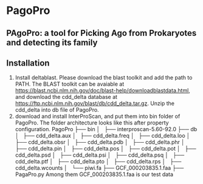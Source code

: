 # PagoPro
## PAgoPro: a tool for Picking Ago from Prokaryotes and detecting its family

## Installation
1. Install deltablast. Please download the blast toolkit and add the path to PATH.
The BLAST toolkit can be avaiable at https://blast.ncbi.nlm.nih.gov/doc/blast-help/downloadblastdata.html, and download the cdd_delta database at https://ftp.ncbi.nlm.nih.gov/blast/db/cdd_delta.tar.gz. Unzip the cdd_delta into db file of PagoPro.
2. download and install InterProScan, and put them into bin folder of PagoPro.
The folder architecture looks like this after property configuration.
PagoPro
├── bin
│   ├── interproscan-5.60-92.0
├── db
│   ├── cdd_delta.aux
│   ├── cdd_delta.freq
│   ├── cdd_delta.loo
│   ├── cdd_delta.obsr
│   ├── cdd_delta.pdb
│   ├── cdd_delta.phr
│   ├── cdd_delta.pin
│   ├── cdd_delta.pos
│   ├── cdd_delta.pot
│   ├── cdd_delta.psd
│   ├── cdd_delta.psi
│   ├── cdd_delta.psq
│   ├── cdd_delta.ptf
│   ├── cdd_delta.pto
│   ├── cdd_delta.rps
│   ├── cdd_delta.wcounts
│   └── piwi.fa
├── GCF_000203835.1.faa
├── PagaPro.py
Among them GCF_000203835.1.faa is our test data

